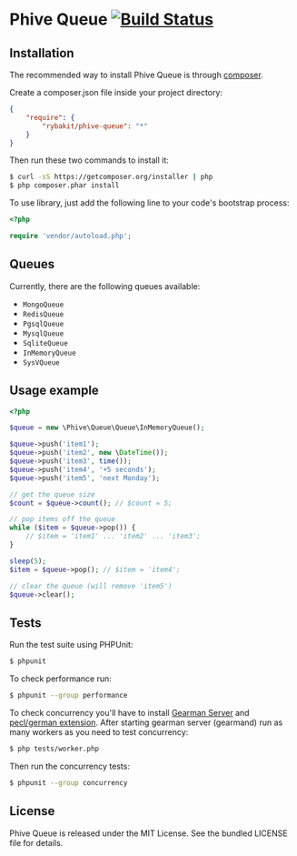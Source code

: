Phive Queue [![Build Status](https://secure.travis-ci.org/rybakit/phive-queue.png?branch=master)](http://travis-ci.org/rybakit/phive-queue)
===========

## Installation

The recommended way to install Phive Queue is through [composer](http://getcomposer.org).

Create a composer.json file inside your project directory:

``` json
{
    "require": {
        "rybakit/phive-queue": "*"
    }
}
```

Then run these two commands to install it:

``` bash
$ curl -sS https://getcomposer.org/installer | php
$ php composer.phar install
```

To use library, just add the following line to your code's bootstrap process:

``` php
<?php

require 'vendor/autoload.php';
```

## Queues

Currently, there are the following queues available:

* `MongoQueue`
* `RedisQueue`
* `PgsqlQueue`
* `MysqlQueue`
* `SqliteQueue`
* `InMemoryQueue`
* `SysVQueue`


## Usage example

``` php
<?php

$queue = new \Phive\Queue\Queue\InMemoryQueue();

$queue->push('item1');
$queue->push('item2', new \DateTime());
$queue->push('item3', time());
$queue->push('item4', '+5 seconds');
$queue->push('item5', 'next Monday');

// get the queue size
$count = $queue->count(); // $count = 5;

// pop items off the queue
while ($item = $queue->pop()) {
    // $item = 'item1' ... 'item2' ... 'item3';
}

sleep(5);
$item = $queue->pop(); // $item = 'item4';

// clear the queue (will remove 'item5')
$queue->clear();
```


## Tests

Run the test suite using PHPUnit:

``` bash
$ phpunit
```

To check performance run:

``` bash
$ phpunit --group performance
```

To check concurrency you'll have to install [Gearman Server](http://gearman.org) and [pecl/german extension](http://pecl.php.net/package/gearman).
After starting gearman server (gearmand) run as many workers as you need to test concurrency:

``` bash
$ php tests/worker.php
```

Then run the concurrency tests:

``` bash
$ phpunit --group concurrency
```


## License

Phive Queue is released under the MIT License. See the bundled LICENSE file for details.
